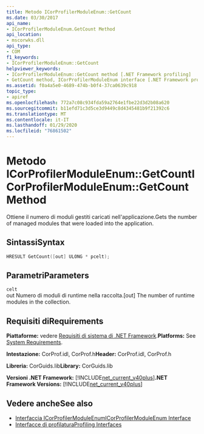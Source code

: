```yaml
---
title: Metodo ICorProfilerModuleEnum::GetCount
ms.date: 03/30/2017
api_name:
- ICorProfilerModuleEnum.GetCount Method
api_location:
- mscorwks.dll
api_type:
- COM
f1_keywords:
- ICorProfilerModuleEnum::GetCount
helpviewer_keywords:
- ICorProfilerModuleEnum::GetCount method [.NET Framework profiling]
- GetCount method, ICorProfilerModuleEnum interface [.NET Framework profiling]
ms.assetid: f0a4a5e0-4689-474b-b0f4-37ca0639c918
topic_type:
- apiref
ms.openlocfilehash: 772a7c08c934fda59a2764e1fbe22d3d2b08a620
ms.sourcegitcommit: b11efd71c3d5ce3d9449c8d4345481b9f21392c6
ms.translationtype: MT
ms.contentlocale: it-IT
ms.lasthandoff: 01/29/2020
ms.locfileid: "76861502"
---
```

# <a name="icorprofilermoduleenumgetcount-method"></a><span data-ttu-id="5daa6-102">Metodo ICorProfilerModuleEnum::GetCount</span><span class="sxs-lookup"><span data-stu-id="5daa6-102">ICorProfilerModuleEnum::GetCount Method</span></span>
<span data-ttu-id="5daa6-103">Ottiene il numero di moduli gestiti caricati nell'applicazione.</span><span class="sxs-lookup"><span data-stu-id="5daa6-103">Gets the number of managed modules that were loaded into the application.</span></span>  
  
## <a name="syntax"></a><span data-ttu-id="5daa6-104">Sintassi</span><span class="sxs-lookup"><span data-stu-id="5daa6-104">Syntax</span></span>  
  
```cpp  
HRESULT GetCount([out] ULONG * pcelt);  
```  
  
## <a name="parameters"></a><span data-ttu-id="5daa6-105">Parametri</span><span class="sxs-lookup"><span data-stu-id="5daa6-105">Parameters</span></span>  
 `celt`  
 <span data-ttu-id="5daa6-106">out Numero di moduli di runtime nella raccolta.</span><span class="sxs-lookup"><span data-stu-id="5daa6-106">[out] The number of runtime modules in the collection.</span></span>  
  
## <a name="requirements"></a><span data-ttu-id="5daa6-107">Requisiti di</span><span class="sxs-lookup"><span data-stu-id="5daa6-107">Requirements</span></span>  
 <span data-ttu-id="5daa6-108">**Piattaforme:** vedere [Requisiti di sistema di .NET Framework](../../../../docs/framework/get-started/system-requirements.md).</span><span class="sxs-lookup"><span data-stu-id="5daa6-108">**Platforms:** See [System Requirements](../../../../docs/framework/get-started/system-requirements.md).</span></span>  
  
 <span data-ttu-id="5daa6-109">**Intestazione:** CorProf.idl, CorProf.h</span><span class="sxs-lookup"><span data-stu-id="5daa6-109">**Header:** CorProf.idl, CorProf.h</span></span>  
  
 <span data-ttu-id="5daa6-110">**Libreria:** CorGuids.lib</span><span class="sxs-lookup"><span data-stu-id="5daa6-110">**Library:** CorGuids.lib</span></span>  
  
 <span data-ttu-id="5daa6-111">**Versioni .NET Framework:** [!INCLUDE[net_current_v40plus](../../../../includes/net-current-v40plus-md.md)]</span><span class="sxs-lookup"><span data-stu-id="5daa6-111">**.NET Framework Versions:** [!INCLUDE[net_current_v40plus](../../../../includes/net-current-v40plus-md.md)]</span></span>  
  
## <a name="see-also"></a><span data-ttu-id="5daa6-112">Vedere anche</span><span class="sxs-lookup"><span data-stu-id="5daa6-112">See also</span></span>

- [<span data-ttu-id="5daa6-113">Interfaccia ICorProfilerModuleEnum</span><span class="sxs-lookup"><span data-stu-id="5daa6-113">ICorProfilerModuleEnum Interface</span></span>](icorprofilermoduleenum-interface.md)
- [<span data-ttu-id="5daa6-114">Interfacce di profilatura</span><span class="sxs-lookup"><span data-stu-id="5daa6-114">Profiling Interfaces</span></span>](profiling-interfaces.md)
